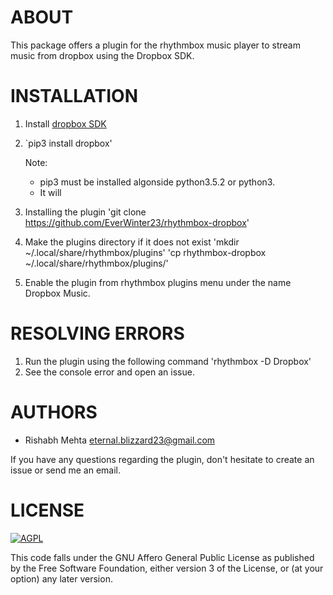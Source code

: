 # ABOUT

This package offers a plugin for the rhythmbox music player to stream music from dropbox using the Dropbox SDK.

# INSTALLATION

1.  Install [dropbox SDK](https://github.com/dropbox/dropbox-sdk-python)
2.  `pip3 install dropbox'

    Note:
     * pip3 must be installed algonside python3.5.2 or python3.
     * It will
3. Installing the plugin 
   'git clone https://github.com/EverWinter23/rhythmbox-dropbox'
4. Make the plugins directory if it does not exist
   'mkdir ~/.local/share/rhythmbox/plugins'
   'cp rhythmbox-dropbox ~/.local/share/rhythmbox/plugins/'
5. Enable the plugin from rhythmbox plugins menu under the name Dropbox Music.

# RESOLVING ERRORS
1. Run the plugin using the following command
   'rhythmbox -D Dropbox'
2. See the console error and open an issue.

# AUTHORS

*  Rishabh Mehta <eternal.blizzard23@gmail.com>

If you have any questions regarding the plugin, don't hesitate
to create an issue or send me an email.

# LICENSE

[![AGPL](https://img.shields.io/github/license/coala/coala.svg)](https://www.gnu.org/licenses/agpl-3.0.html)

This code falls under the GNU Affero General Public License as
published by the Free Software Foundation, either version 3 of
the License, or (at your option) any later version.
